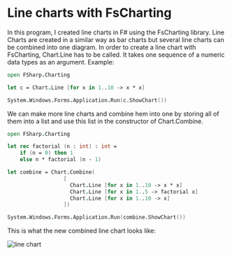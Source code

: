 # Line charts with FsCharting

In this program, I created line charts in F# using the FsCharting library. Line Charts are created in a similar way as bar charts 
but several line charts can be combined into one diagram. In order to create a line chart with FsCharting, Chart.Line
has to be called. It takes one sequence of a numeric data types as an argument. 
Example:

```fsharp
open FSharp.Charting

let c = Chart.Line [for x in 1..10 -> x * x]

System.Windows.Forms.Application.Run(c.ShowChart())
```

We can make more line charts and combine hem into one by storing all of them into a list and use this list in the constructor
of Chart.Combine.

```fsharp
open FSharp.Charting

let rec factorial (n : int) : int =
    if (n = 0) then 1
    else n * factorial (n - 1)

let combine = Chart.Combine(
                  [
                    Chart.Line [for x in 1..10 -> x * x]
                    Chart.Line [for x in 1..5 -> factorial x]
                    Chart.Line [for x in 1..10 -> x]
                  ])

System.Windows.Forms.Application.Run(combine.ShowChart())
```
This is what the new combined line chart looks like:

![line chart](https://user-images.githubusercontent.com/38069530/39869863-8ebf67de-545f-11e8-89ac-c6fa79865f96.PNG)
